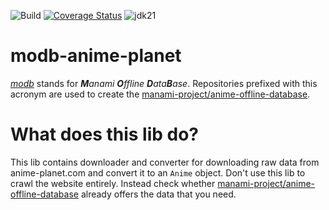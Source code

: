 ![Build](https://github.com/manami-project/modb-anime-planet/actions/workflows/build.yml/badge.svg) [![Coverage Status](https://coveralls.io/repos/github/manami-project/modb-anime-planet/badge.svg)](https://coveralls.io/github/manami-project/modb-anime-planet) ![jdk21](https://img.shields.io/badge/jdk-21-informational)
# modb-anime-planet
_[modb](https://github.com/manami-project?tab=repositories&q=modb&type=source)_ stands for _**M**anami **O**ffline **D**ata**B**ase_. Repositories prefixed with this acronym are used to create the [manami-project/anime-offline-database](https://github.com/manami-project/anime-offline-database).

# What does this lib do?
This lib contains downloader and converter for downloading raw data from anime-planet.com and convert it to an `Anime` object.
Don't use this lib to crawl the website entirely. Instead check whether [manami-project/anime-offline-database](https://github.com/manami-project/anime-offline-database) already offers the data that you need.